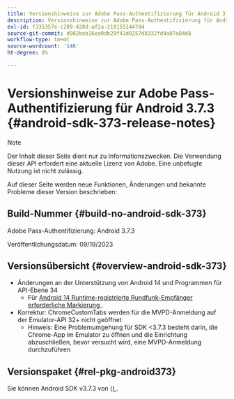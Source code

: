 ```yaml
---
title: Versionshinweise zur Adobe Pass-Authentifizierung für Android 3.7.3
description: Versionshinweise zur Adobe Pass-Authentifizierung für Android 3.7.3
exl-id: f335357e-c209-428d-af2a-2181551447d4
source-git-commit: d982beb16ea0db29f41d0257d8332fd4a07a84d8
workflow-type: tm+mt
source-wordcount: '146'
ht-degree: 0%

---
```


# Versionshinweise zur Adobe Pass-Authentifizierung für Android 3.7.3 {#android-sdk-373-release-notes}

>[!NOTE]
>
>Der Inhalt dieser Seite dient nur zu Informationszwecken. Die Verwendung dieser API erfordert eine aktuelle Lizenz von Adobe. Eine unbefugte Nutzung ist nicht zulässig.

Auf dieser Seite werden neue Funktionen, Änderungen und bekannte Probleme dieser Version beschrieben:

## Build-Nummer {#build-no-android-sdk-373}

Adobe Pass-Authentifizierung: Android 3.7.3

Veröffentlichungsdatum: 09/19/2023



## Versionsübersicht {#overview-android-sdk-373}

* Änderungen an der Unterstützung von Android 14 und Programmen für API-Ebene 34
   * Für [Android 14 Runtime-registrierte Rundfunk-Empfänger erforderliche Markierung ](https://developer.android.com/about/versions/14/behavior-changes-14#runtime-receivers-exported).
* Korrektur: ChromeCustomTabs werden für die MVPD-Anmeldung auf der Emulator-API 32+ nicht geöffnet
   * Hinweis: Eine Problemumgehung für SDK &lt;3.7.3 besteht darin, die Chrome-App im Emulator zu öffnen und die Einrichtung abzuschließen, bevor versucht wird, eine MVPD-Anmeldung durchzuführen


## Versionspaket {#rel-pkg-android373}

Sie können Android SDK v3.7.3 von ([) ](https://tve.zendesk.com/hc/en-us/articles/204963219-Android-Native-AccessEnabler-Library).

